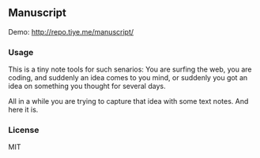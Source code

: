 
Manuscript
------

Demo: http://repo.tiye.me/manuscript/

### Usage

This is a tiny note tools for such senarios:
You are surfing the web, you are coding, and suddenly an idea comes to you mind,
or suddenly you got an idea on something you thought for several days.

All in a while you are trying to capture that idea with some text notes.
And here it is.

### License

MIT